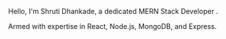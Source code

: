 Hello, I'm Shruti Dhankade, a dedicated MERN Stack Developer .


Armed with expertise in React, Node.js, MongoDB, and Express.



 











